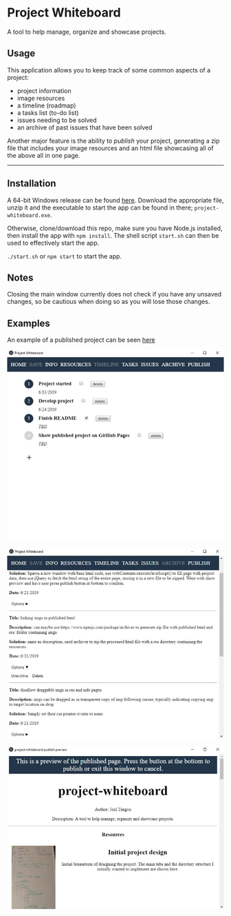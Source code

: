 # Project Whiteboard

A tool to help manage, organize and showcase projects.

## Usage

This application allows you to keep track of some common aspects of a project:
- project information
- image resources
- a timeline (roadmap)
- a tasks list (to-do list)
- issues needing to be solved
- an archive of past issues that have been solved

Another major feature is the ability to *publish* your project, generating a zip file that includes your image resources and an html file showcasing all of the above all in one page.

---

## Installation

A 64-bit Windows release can be found [here](https://github.com/clovenski/project-whiteboard/releases). Download the appropriate file, unzip it and the executable to start the app can be found in there; `project-whiteboard.exe`.

Otherwise, clone/download this repo, make sure you have Node.js installed, then install the app with `npm install`. The shell script `start.sh` can then be used to effectively start the app.

`./start.sh` or `npm start` to start the app.

## Notes

Closing the main window currently does not check if you have any unsaved changes, so be cautious when doing so as you will lose those changes.

## Examples

An example of a published project can be seen [here](https://clovenski.github.io/project-whiteboard/)

![](/assets/ex_1.JPG)

![](/assets/ex_2.JPG)

![](/assets/ex_3.JPG)
